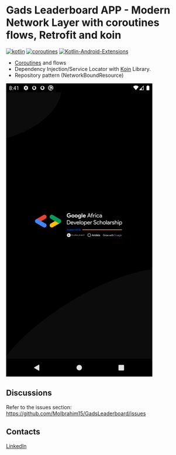 # Gads Leaderboard APP - Modern Network Layer with coroutines flows, Retrofit and koin

[![kotlin](https://img.shields.io/badge/Kotlin-1.3.xxx-blue)](https://kotlinlang.org/) [![coroutines](https://img.shields.io/badge/Coroutines-Asynchronous-red)](https://developer.android.com/kotlin/coroutines) [![Kotlin-Android-Extensions ](https://img.shields.io/badge/Kotlin--Android--Extensions-plugin-red.svg)](https://kotlinlang.org/docs/tutorials/android-plugin.html) 



- [Coroutines](https://developer.android.com/kotlin/coroutines) and flows
- Dependency Injection/Service Locator with [Koin](https://github.com/InsertKoinIO/koin "Koin") Library.
- Repository pattern (NetworkBoundResource)


![Splash Screen](https://github.com/MoIbrahim15/GadsLeaderboard/blob/master/screenshots/splash.png)


Discussions
-
Refer to the issues section: https://github.com/MoIbrahim15/GadsLeaderboard/issues

Contacts
-
[LinkedIn](https://www.linkedin.com/in/mohamedibrahim15/)

